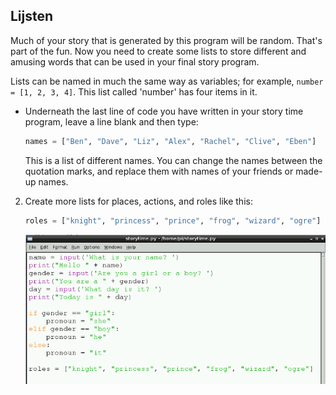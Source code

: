 ## Lijsten

Much of your story that is generated by this program will be random. That's part of the fun. Now you need to create some lists to store different and amusing words that can be used in your final story program.

Lists can be named in much the same way as variables; for example, `number = [1, 2, 3, 4]`. This list called 'number' has four items in it.

- Underneath the last line of code you have written in your story time program, leave a line blank and then type:
    
    ```python
    names = ["Ben", "Dave", "Liz", "Alex", "Rachel", "Clive", "Eben"]
    ```
    
    This is a list of different names. You can change the names between the quotation marks, and replace them with names of your friends or made-up names.

2. Create more lists for places, actions, and roles like this:
    
    ```python
    roles = ["knight", "princess", "prince", "frog", "wizard", "ogre"]
    ```
    
    ![](images/story4.png)